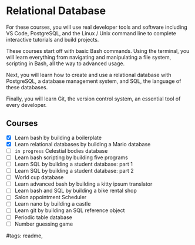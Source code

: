 # Relational Database

For these courses, you will use real developer tools and software including VS Code, PostgreSQL, and the Linux / Unix command line to complete interactive tutorials and build projects.

These courses start off with basic Bash commands. Using the terminal, you will learn everything from navigating and manipulating a file system, scripting in Bash, all the way to advanced usage.

Next, you will learn how to create and use a relational database with PostgreSQL, a database management system, and SQL, the language of these databases.

Finally, you will learn Git, the version control system, an essential tool of every developer.

## Courses

- [x] Learn bash by building a boilerplate
- [x] Learn relational databases by building a Mario database
- [ ] `in progress` Celestial bodies database
- [ ] Learn bash scripting by building five programs
- [ ] Learn SQL by building a student database: part 1
- [ ] Learn SQL by building a student database: part 2
- [ ] World cup database
- [ ] Learn advanced bash by building a kitty ipsum translator
- [ ] Learn bash and SQL by building a bike rental shop
- [ ] Salon appointment Scheduler
- [ ] Learn nano by building a castle
- [ ] Learn git by building an SQL reference object
- [ ] Periodic table database
- [ ] Number guessing game

#tags: readme,